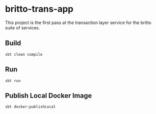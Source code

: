 # britto-trans-app

This project is the first pass at the transaction layer service for the britto suite of services.

## Build 
`sbt clean compile`

## Run 
`sbt run`

## Publish Local Docker Image
`sbt docker:publishLocal`
